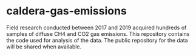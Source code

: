 # caldera-gas-emissions
Field research conducted between 2017 and 2019 acquired hundreds of samples of diffuse CH4 and CO2 gas emissions. This repository contains the code used for analysis of the data. The public repository for the data will be shared when available.

